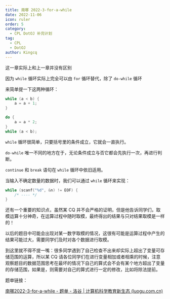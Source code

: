 ```yaml
---
title: 南哪 2022-3-for-a-while
date: 2022-11-06
icon: ruler
order: 5
category:
  - CPL DotOJ 补完计划
tag:
  - CPL
  - DotOJ
author: Kingcq
---
```


这一章实际上和上一章并没有区别

因为 `while` 循环实际上完全可以由 `for` 循环替代，除了 `do-while` 循环

来简单提一下这两种循环：

```c
while (a < b) {
    a = a + 1;
}
```
```c
do {
    a = a * 2;
}
while (a < b);
```

`while` 循环很简单，只要括号里的条件成立，它就会一直执行。

`do-while` 唯一不同的地方在于，无论条件成立与否它都会先执行一次，再进行判断。

`continue` 和 `break` 语句在 `while` 循环中依旧适用。

当输入不确定数量的数据时，我们可以通过 `while` 循环来实现：

```c
while (scanf("%d", &n) != EOF) {
    /* ---- */
}
```

还有一个重要的知识点，虽然某 CQ 并不会严格的证明，但是他告诉同学们，取模运算十分神奇，在运算过程中随时取模，最终得出的结果与只对结果取模是一样的！

以后的题目中可能会出现对某一数字取模的情况，这很有可能是运算过程中产生的结果可能过大，需要同学们及时对各个数据进行取模。

到这里就不得不提一嘴：很多同学遇到了自己检查不出来却实际上超出了变量可存储范围的运算，所以某 CQ 请各位同学们在进行变量相加或者相乘的时候，注意观察题目的数据范围思考在最坏的情况下自己的算式会不会有某个地方超出了变量的存储范围，如果是，则需要对自己的算式进行一定的修改，比如将除法提前。

题单链接：

[南哪2022-3-for-a-while - 题单 - 洛谷 | 计算机科学教育新生态 (luogu.com.cn)](https://www.luogu.com.cn/training/242413)
